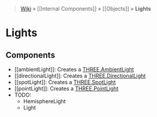 > [Wiki](Home) » [[Internal Components]] » [[Objects]] » **Lights**

# Lights

## Components

* [[ambientLight]]: Creates a [THREE.AmbientLight](http://threejs.org/docs/#Reference/Lights/AmbientLight)
* [[directionalLight]]: Creates a [THREE.DirectionalLight](http://threejs.org/docs/#Reference/Lights/DirectionalLight)
* [[spotLight]]: Creates a [THREE.SpotLight](http://threejs.org/docs/#Reference/Lights/SpotLight)
* [[pointLight]]: Creates a [THREE.PointLight](http://threejs.org/docs/#Reference/Lights/PointLight)
* TODO:
  * HemisphereLight
  * Light

